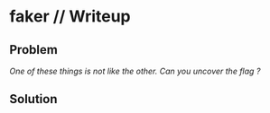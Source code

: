 # faker // Writeup

## Problem

*One of these things is not like the other. Can you uncover the flag ?*

## Solution

